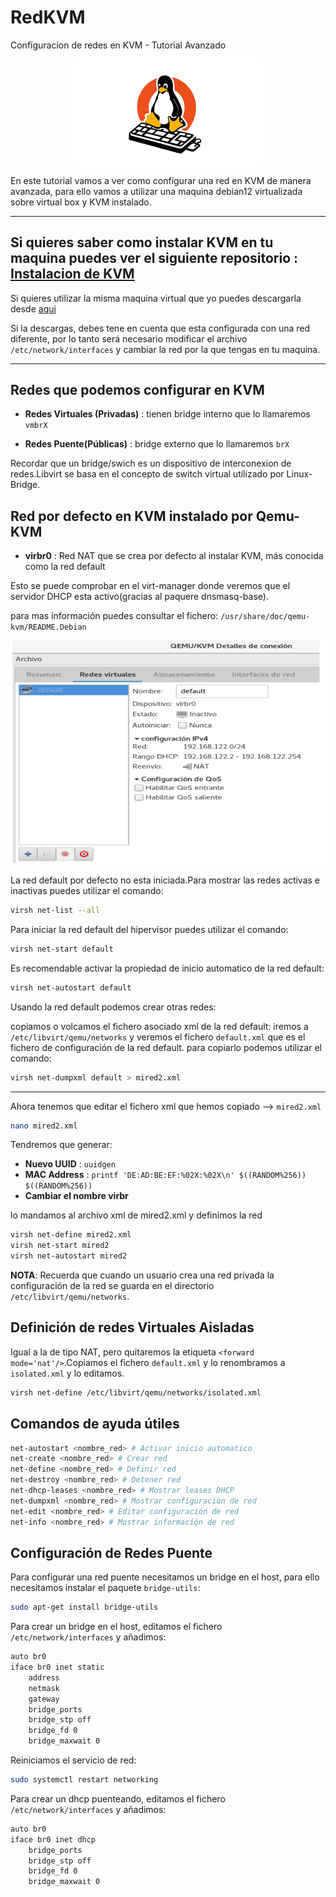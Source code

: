 # RedKVM
Configuracion de redes en KVM - Tutorial Avanzado
<p align="center">
    <img src="imgs/logo.png" width="300">
</p>
En este tutorial vamos a ver como configurar una red en KVM de manera avanzada, para ello vamos a utilizar una maquina debian12 virtualizada sobre virtual box y KVM instalado.

---
Si quieres saber como instalar KVM en tu maquina puedes ver el siguiente repositorio : [Instalacion de KVM](https://github.com/AdrianCE94/Instalacion-KVM)
---

Si quieres utilizar la misma maquina virtual que yo puedes descargarla desde [aqui](https://drive.google.com/file/d/1sIQKebnwafYNS-PbIBlXLz3HqbJ7Tvp0/view?usp=sharing")

Si la descargas, debes tene en cuenta que esta configurada con una red diferente, por lo tanto será necesario modificar el archivo `/etc/network/interfaces` y cambiar la red por la que tengas en tu maquina.

---
## Redes que podemos configurar en KVM

- **Redes Virtuales (Privadas)** : tienen bridge interno que lo llamaremos `vmbrX`  

- **Redes Puente(Públicas)** : bridge externo que lo llamaremos `brX` 


Recordar que un bridge/swich es un dispositivo de interconexion de redes.Libvirt se basa en el concepto de switch virtual utilizado por Linux-Bridge.

## Red por defecto en KVM instalado  por Qemu-KVM

- **virbr0** : Red NAT que se crea por defecto al instalar KVM, más conocida como la red default

Esto se puede comprobar en el virt-manager donde veremos que el servidor DHCP esta activo(gracias al paquere dnsmasq-base).

para mas información puedes consultar el fichero:
 `/usr/share/doc/qemu-kvm/README.Debian`

 ![alt text](image.png)

 La red default por defecto no esta iniciada.Para mostrar las redes activas e inactivas puedes utilizar el comando:

```bash
virsh net-list --all
```

Para iniciar la red default del hipervisor puedes utilizar el comando:

```bash
virsh net-start default
 ```

Es recomendable activar la propiedad de inicio automatico de la red default:

```bash
virsh net-autostart default
```

Usando la red default podemos crear otras redes:

copiamos o volcamos el fichero asociado xml de la red default:
iremos a `/etc/libvirt/qemu/networks` y veremos el fichero `default.xml` que es el fichero de configuración de la red default.
para copiarlo podemos utilizar el comando:
```bash
virsh net-dumpxml default > mired2.xml
```
---

Ahora tenemos que editar el fichero xml que hemos copiado --> `mired2.xml`

```bash
nano mired2.xml
```

Tendremos que generar:

- **Nuevo UUID** : `uuidgen`
- **MAC Address** : `printf 'DE:AD:BE:EF:%02X:%02X\n' $((RANDOM%256)) $((RANDOM%256))`
- **Cambiar el nombre virbr**

lo mandamos al archivo xml de mired2.xml
y definimos la red

```bash
virsh net-define mired2.xml
virsh net-start mired2
virsh net-autostart mired2
```
**NOTA**: Recuerda que cuando un usuario crea una red privada la configuración de la red se guarda en el directorio `/etc/libvirt/qemu/networks`.


## Definición de redes Virtuales Aisladas
Igual a la de tipo NAT, pero quitaremos la etiqueta `<forward mode='nat'/>`.Copiamos el fichero `default.xml` y lo renombramos a `isolated.xml` y lo editamos.
```bash
virsh net-define /etc/libvirt/qemu/networks/isolated.xml
```

## Comandos de ayuda útiles
```bash
net-autostart <nombre_red> # Activar inicio automatico
net-create <nombre_red> # Crear red
net-define <nombre_red> # Definir red
net-destroy <nombre_red> # Detener red
net-dhcp-leases <nombre_red> # Mostrar leases DHCP
net-dumpxml <nombre_red> # Mostrar configuración de red
net-edit <nombre_red> # Editar configuración de red
net-info <nombre_red> # Mostrar información de red
```

## Configuración de Redes Puente

Para configurar una red puente necesitamos un bridge en el host, para ello necesitamos instalar el paquete `bridge-utils`:

```bash
sudo apt-get install bridge-utils
```

Para crear un bridge en el host, editamos el fichero `/etc/network/interfaces` y añadimos:

```bash
auto br0
iface br0 inet static
    address
    netmask
    gateway
    bridge_ports
    bridge_stp off
    bridge_fd 0
    bridge_maxwait 0
```

Reiniciamos el servicio de red:

```bash
sudo systemctl restart networking
```

Para crear un dhcp puenteando, editamos el fichero `/etc/network/interfaces` y añadimos:

```bash
auto br0
iface br0 inet dhcp
    bridge_ports
    bridge_stp off
    bridge_fd 0
    bridge_maxwait 0
```

